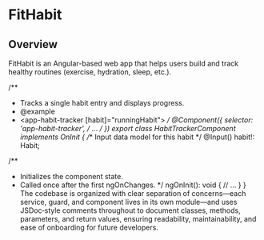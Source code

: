 # FitHabit



##  Overview

FitHabit is an Angular-based web app that helps users build and track healthy routines (exercise, hydration, sleep, etc.).  

/**
 * Tracks a single habit entry and displays progress.
 * @example
 * <app-habit-tracker [habit]="runningHabit"></app-habit-tracker>
 */
@Component({ selector: 'app-habit-tracker', /* ... */ })
export class HabitTrackerComponent implements OnInit {
  /** Input data model for this habit */
  @Input() habit!: Habit;

  /**
   * Initializes the component state.
   * Called once after the first ngOnChanges.
   */
  ngOnInit(): void {
    // ...
  }
}
The codebase is organized with clear separation of concerns—each service, guard, and component lives in its own module—and uses JSDoc‑style comments throughout to document classes, methods, parameters, and return values, ensuring readability, maintainability, and ease of onboarding for future developers.
